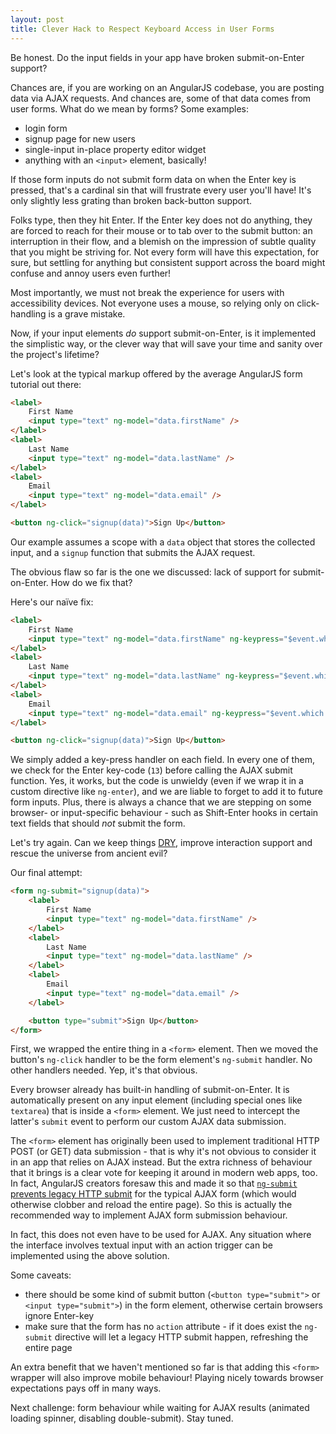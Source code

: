 ```yaml
---
layout: post
title: Clever Hack to Respect Keyboard Access in User Forms
---
```


Be honest. Do the input fields in your app have broken submit-on-Enter support?

Chances are, if you are working on an AngularJS codebase, you are posting data via AJAX requests. And chances are, some of that data comes from user forms. What do we mean by forms? Some examples:

* login form
* signup page for new users
* single-input in-place property editor widget
* anything with an `<input>` element, basically!

If those form inputs do not submit form data on when the Enter key is pressed, that's a cardinal sin that will frustrate every user you'll have! It's only slightly less grating than broken back-button support.

Folks type, then they hit Enter. If the Enter key does not do anything, they are forced to reach for their mouse or to tab over to the submit button: an interruption in their flow, and a blemish on the impression of subtle quality that you might be striving for. Not every form will have this expectation, for sure, but settling for anything but consistent support across the board might confuse and annoy users even further!

Most importantly, we must not break the experience for users with accessibility devices. Not everyone uses a mouse, so relying only on click-handling is a grave mistake.

Now, if your input elements *do* support submit-on-Enter, is it implemented the simplistic way, or the clever way that will save your time and sanity over the project's lifetime?

Let's look at the typical markup offered by the average AngularJS form tutorial out there:

```html
<label>
    First Name
    <input type="text" ng-model="data.firstName" />
</label>
<label>
    Last Name
    <input type="text" ng-model="data.lastName" />
</label>
<label>
    Email
    <input type="text" ng-model="data.email" />
</label>

<button ng-click="signup(data)">Sign Up</button>
```

Our example assumes a scope with a `data` object that stores the collected input, and a `signup` function that submits the AJAX request.

The obvious flaw so far is the one we discussed: lack of support for submit-on-Enter. How do we fix that?

Here's our naïve fix:

```html
<label>
    First Name
    <input type="text" ng-model="data.firstName" ng-keypress="$event.which === 13 &amp;&amp; signup(data)" />
</label>
<label>
    Last Name
    <input type="text" ng-model="data.lastName" ng-keypress="$event.which === 13 &amp;&amp; signup(data)" />
</label>
<label>
    Email
    <input type="text" ng-model="data.email" ng-keypress="$event.which === 13 &amp;&amp; signup(data)" />
</label>

<button ng-click="signup(data)">Sign Up</button>
```

We simply added a key-press handler on each field. In every one of them, we check for the Enter key-code (`13`) before calling the AJAX submit function. Yes, it works, but the code is unwieldy (even if we wrap it in a custom directive like `ng-enter`), and we are liable to forget to add it to future form inputs. Plus, there is always a chance that we are stepping on some browser- or input-specific behaviour - such as Shift-Enter hooks in certain text fields that should *not* submit the form.

Let's try again. Can we keep things [DRY](https://en.wikipedia.org/wiki/Don%27t_repeat_yourself), improve interaction support and rescue the universe from ancient evil?

Our final attempt:

```html
<form ng-submit="signup(data)">
    <label>
        First Name
        <input type="text" ng-model="data.firstName" />
    </label>
    <label>
        Last Name
        <input type="text" ng-model="data.lastName" />
    </label>
    <label>
        Email
        <input type="text" ng-model="data.email" />
    </label>

    <button type="submit">Sign Up</button>
</form>
```

First, we wrapped the entire thing in a `<form>` element. Then we moved the button's `ng-click` handler to be the form element's `ng-submit` handler. No other handlers needed. Yep, it's that obvious.

Every browser already has built-in handling of submit-on-Enter. It is automatically present on any input element (including special ones like `textarea`) that is inside a `<form>` element. We just need to intercept the latter's `submit` event to perform our custom AJAX data submission.

The `<form>` element has originally been used to implement traditional HTTP POST (or GET) data submission - that is why it's not obvious to consider it in an app that relies on AJAX instead. But the extra richness of behaviour that it brings is a clear vote for keeping it around in modern web apps, too. In fact, AngularJS creators foresaw this and made it so that [`ng-submit` prevents legacy HTTP submit](https://docs.angularjs.org/api/ng/directive/ngSubmit) for the typical AJAX form (which would otherwise clobber and reload the entire page). So this is actually the recommended way to implement AJAX form submission behaviour.

In fact, this does not even have to be used for AJAX. Any situation where the interface involves textual input with an action trigger can be implemented using the above solution.

Some caveats:

* there should be some kind of submit button (`<button type="submit">` or `<input type="submit">`) in the form element, otherwise certain browsers ignore Enter-key
* make sure that the form has no `action` attribute - if it does exist the `ng-submit` directive will let a legacy HTTP submit happen, refreshing the entire page

An extra benefit that we haven't mentioned so far is that adding this `<form>` wrapper will also improve mobile behaviour! Playing nicely towards browser expectations pays off in many ways.

Next challenge: form behaviour while waiting for AJAX results (animated loading spinner, disabling double-submit). Stay tuned.
